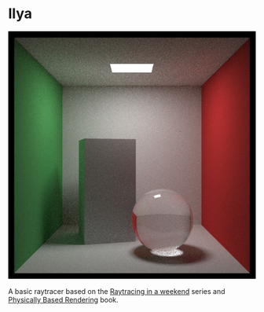 # Ilya

![](img/ilya.png)

A basic raytracer based on the [Raytracing in a weekend](https://raytracing.github.io/) series
and [Physically Based Rendering](https://www.pbr-book.org/) book.